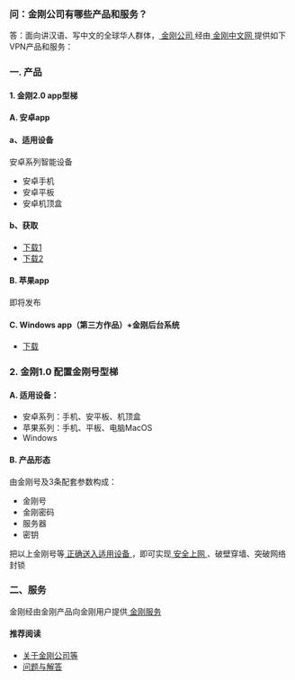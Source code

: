 ### 问：金刚公司有哪些产品和服务？

答：面向讲汉语、写中文的全球华人群体，[ 金刚公司 ](https://a2zitpro.github.io/web/金刚公司)经由[ 金刚中文网 ](https://a2zitpro.github.io/web/金刚中文网)提供如下VPN产品和服务：

### 一. 产品
#### 1. 金刚2.0 app型梯
#### A. 安卓app
#### a、适用设备
安卓系列智能设备

- 安卓手机
- 安卓平板
- 安卓机顶盒

#### b、获取
- [下载1](https://github.com/a2zitpro/client/releases/download/latest/app-prod-release.apk)
- [下载2](https://myfasttrack.org/midman/dl_an_1358.php)

#### B. 苹果app
即将发布

#### C. Windows app（第三方作品）+金刚后台系统
- [下载](https://a2zitpro.github.io/web/win)
### 2. 金刚1.0 配置金刚号型梯

#### A. 适用设备：
- 安卓系列：手机、安平板、机顶盒
- 苹果系列：手机、平板、电脑MacOS
- Windows

#### B. 产品形态
由金刚号及3条配套参数构成：
- 金刚号
- 金刚密码
- 服务器
- 密钥

把以上金刚号等[ 正确送入适用设备 ](https://a2zitpro.github.io/web/配置说明)，即可实现[ 安全上网 ](https://a2zitpro.github.io/web/产品与服务的价值)、破壁穿墙、突破网络封锁<br>

### 二、服务
金刚经由金刚产品向金刚用户提供[ 金刚服务 ](https://a2zitpro.github.io/web/金刚服务)

#### 推荐阅读
- [关于金刚公司等](https://a2zitpro.github.io/web/列表-关于金刚公司及相关问题)
- [问题与解答](https://a2zitpro.github.io/web/列表-问题与解答)
